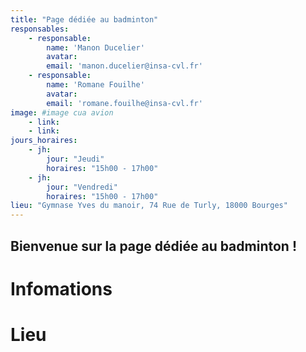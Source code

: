 ```yaml
---
title: "Page dédiée au badminton"
responsables:   
    - responsable:
        name: 'Manon Ducelier'
        avatar:
        email: 'manon.ducelier@insa-cvl.fr'
    - responsable:
        name: 'Romane Fouilhe'
        avatar:
        email: 'romane.fouilhe@insa-cvl.fr'
image: #image cua avion
    - link:
    - link:
jours_horaires:
    - jh:
        jour: "Jeudi"
        horaires: "15h00 - 17h00"
    - jh:
        jour: "Vendredi"
        horaires: "15h00 - 17h00"
lieu: "Gymnase Yves du manoir, 74 Rue de Turly, 18000 Bourges"
---
```


## Bienvenue sur la page dédiée au badminton !
# Infomations


# Lieu